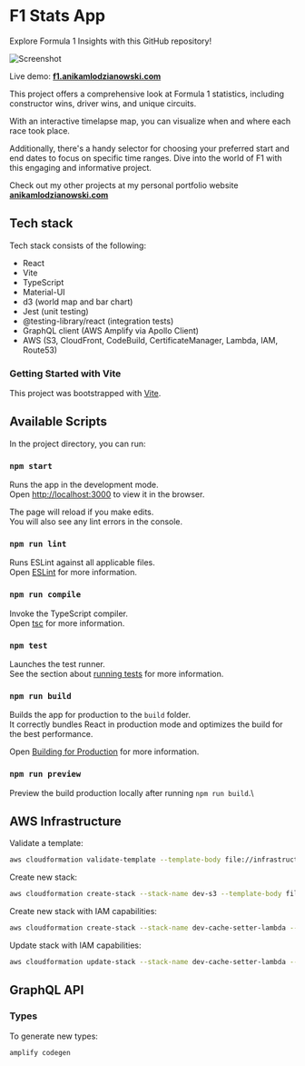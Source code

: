 # F1 Stats App

Explore Formula 1 Insights with this GitHub repository!

![Screenshot](https://github.com/anikaniescierewicz/f1/blob/main/public/f1screen.png?raw=true)

Live demo: **[f1.anikamlodzianowski.com](https://f1.anikamlodzianowski.com)**

This project offers a comprehensive look at Formula 1 statistics, including constructor wins, driver wins, and unique circuits.

With an interactive timelapse map, you can visualize when and where each race took place.

Additionally, there's a handy selector for choosing your preferred start and end dates to focus on specific time ranges. Dive into the world of F1 with this engaging and informative project.

Check out my other projects at my personal portfolio website **[anikamlodzianowski.com](https://anikamlodzianowski.com)**

## Tech stack

Tech stack consists of the following:

* React
* Vite
* TypeScript
* Material-UI
* d3 (world map and bar chart)
* Jest (unit testing)
* @testing-library/react (integration tests)
* GraphQL client (AWS Amplify via Apollo Client)
* AWS (S3, CloudFront, CodeBuild, CertificateManager, Lambda, IAM, Route53)

### Getting Started with Vite

This project was bootstrapped with [Vite](https://vitejs.dev/guide/).

## Available Scripts

In the project directory, you can run:

### `npm start`

Runs the app in the development mode.\
Open [http://localhost:3000](http://localhost:3000) to view it in the browser.

The page will reload if you make edits.\
You will also see any lint errors in the console.

### `npm run lint`

Runs ESLint against all applicable files.\
Open [ESLint](https://eslint.org/) for more information.

### `npm run compile`

Invoke the TypeScript compiler.\
Open [tsc](https://www.typescriptlang.org/docs/handbook/compiler-options.html) for more information.

### `npm test`

Launches the test runner.\
See the section about [running tests](https://jestjs.io/docs/tutorial-react) for more information.

### `npm run build`

Builds the app for production to the `build` folder.\
It correctly bundles React in production mode and optimizes the build for the best performance.

Open [Building for Production](https://vitejs.dev/guide/build.html) for more information.

### `npm run preview`

Preview the build production locally after running `npm run build`.\

## AWS Infrastructure

Validate a template:

```bash
aws cloudformation validate-template --template-body file://infrastructure/cloudformation/dev/dev-s3.yml --profile f1
```

Create new stack:

```bash
aws cloudformation create-stack --stack-name dev-s3 --template-body file://infrastructure/cloudformation/dev/dev-s3.yml --profile f1
```

Create new stack with IAM capabilities:

```bash
aws cloudformation create-stack --stack-name dev-cache-setter-lambda --template-body file://infrastructure/cloudformation/dev/dev-cache-setter-lambda.yml --profile f1 --capabilities CAPABILITY_NAMED_IAM
```

Update stack with IAM capabilities:

```bash
aws cloudformation update-stack --stack-name dev-cache-setter-lambda --template-body file://infrastructure/cloudformation/dev/dev-cache-setter-lambda.yml --profile f1 --capabilities CAPABILITY_NAMED_IAM
```

## GraphQL API

### Types

To generate new types:

```bash
amplify codegen
```
